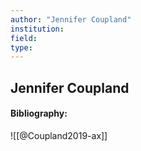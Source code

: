 ```yaml
---
author: "Jennifer Coupland"
institution:
field:
type:
---
```


## Jennifer Coupland
#### Bibliography:

![[@Coupland2019-ax]]